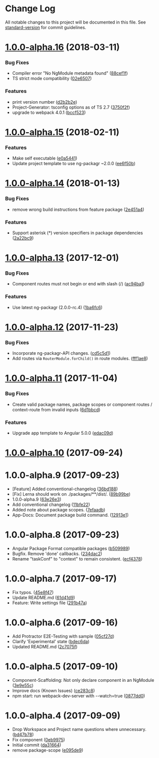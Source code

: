 # Change Log

All notable changes to this project will be documented in this file. See [standard-version](https://github.com/conventional-changelog/standard-version) for commit guidelines.

<a name="1.0.0-alpha.16"></a>
# [1.0.0-alpha.16](https://github.com/about-code/ng-mono/compare/v1.0.0-alpha.15...v1.0.0-alpha.16) (2018-03-11)


### Bug Fixes

* Compiler error "No NgModule metadata found" ([88cef1f](https://github.com/about-code/ng-mono/commit/88cef1f))
* TS strict mode compatibility ([02e6507](https://github.com/about-code/ng-mono/commit/02e6507))


### Features

* print version number ([d2b2b2e](https://github.com/about-code/ng-mono/commit/d2b2b2e))
* Project-Generator: tsconfig options as of TS 2.7 ([3750f2f](https://github.com/about-code/ng-mono/commit/3750f2f))
* upgrade to webpack 4.0.1 ([bccf523](https://github.com/about-code/ng-mono/commit/bccf523))



<a name="1.0.0-alpha.15"></a>
# [1.0.0-alpha.15](https://github.com/about-code/ng-mono/compare/v1.0.0-alpha.14...v1.0.0-alpha.15) (2018-02-11)


### Features

* Make self executable ([e0a5441](https://github.com/about-code/ng-mono/commit/e0a5441))
* Update project template to use ng-packagr ~2.0.0 ([ee6f50b](https://github.com/about-code/ng-mono/commit/ee6f50b))



<a name="1.0.0-alpha.14"></a>
# [1.0.0-alpha.14](https://github.com/about-code/ng-mono/compare/v1.0.0-alpha.13...v1.0.0-alpha.14) (2018-01-13)


### Bug Fixes

* remove wrong build instructions from feature package ([2e451a4](https://github.com/about-code/ng-mono/commit/2e451a4))


### Features

* Support asterisk (*) version specifiers in package dependencies ([2a22bc9](https://github.com/about-code/ng-mono/commit/2a22bc9))



<a name="1.0.0-alpha.13"></a>
# [1.0.0-alpha.13](https://github.com/about-code/ng-mono/compare/v1.0.0-alpha.12...v1.0.0-alpha.13) (2017-12-01)


### Bug Fixes

* Component routes must not begin or end with slash (/) ([ac94ba1](https://github.com/about-code/ng-mono/commit/ac94ba1))


### Features

* Use latest ng-packagr (2.0.0-rc.4) ([1ba6fc6](https://github.com/about-code/ng-mono/commit/1ba6fc6))



<a name="1.0.0-alpha.12"></a>
# [1.0.0-alpha.12](https://github.com/about-code/ng-mono/compare/v1.0.0-alpha.11...v1.0.0-alpha.12) (2017-11-23)

### Bug Fixes

* Incorporate ng-packagr-API changes. ([cd5c5d1](https://github.com/about-code/ng-mono/commit/cd5c5d1))
* Add routes via `RouterModule.forChild()` in route modules. ([fff1ae8](https://github.com/about-code/ng-mono/commit/fff1ae8))

<a name="1.0.0-alpha.11"></a>
# [1.0.0-alpha.11](https://github.com/about-code/ng-mono/compare/v1.0.0-alpha.10...v1.0.0-alpha.11) (2017-11-04)


### Bug Fixes

* Create valid package names, package scopes or component routes / context-route from invalid inputs ([6d1bbcd](https://github.com/about-code/ng-mono/commit/6d1bbcd))


### Features

* Upgrade app template to Angular 5.0.0 ([edac09d](https://github.com/about-code/ng-mono/commit/edac09d))



<a name="1.0.0-alpha.10"></a>
# [1.0.0-alpha.10](https://github.com/about-code/ng-mono/compare/v1.0.0-alpha.9...v1.0.0-alpha.10) (2017-09-24)



<a name="1.0.0-alpha.9"></a>
# 1.0.0-alpha.9 (2017-09-23)

* [Feature] Added conventional-changelog ([36bd188](https://github.com/about-code/ng-mono/commit/36bd188))
* [Fix] Lerna should work on ./packages/**/dist/. ([89b99be](https://github.com/about-code/ng-mono/commit/89b99be))
* 1.0.0-alpha.9 ([63e26e3](https://github.com/about-code/ng-mono/commit/63e26e3))
* Add conventional changelog ([11bfe22](https://github.com/about-code/ng-mono/commit/11bfe22))
* Added note about package scopes. ([7efaadb](https://github.com/about-code/ng-mono/commit/7efaadb))
* App-Docs: Document package build command. ([12913e1](https://github.com/about-code/ng-mono/commit/12913e1))



<a name="1.0.0-alpha.8"></a>
# 1.0.0-alpha.8 (2017-09-23)

* Angular Package Format compatible packages ([b509989](https://github.com/about-code/ng-mono/commit/b509989))
* Bugfix. Remove 'done' callbacks. ([234dac2](https://github.com/about-code/ng-mono/commit/234dac2))
* Rename "taskConf" to "context" to remain consistent. ([ecf4378](https://github.com/about-code/ng-mono/commit/ecf4378))



<a name="1.0.0-alpha.7"></a>
# 1.0.0-alpha.7 (2017-09-17)

* Fix typos. ([45e8f47](https://github.com/about-code/ng-mono/commit/45e8f47))
* Update README.md ([61d41d9](https://github.com/about-code/ng-mono/commit/61d41d9))
* Feature: Write settings file ([291b47a](https://github.com/about-code/ng-mono/commit/291b47a))



<a name="1.0.0-alpha.6"></a>
# 1.0.0-alpha.6 (2017-09-16)

* Add Protractor E2E-Testing with sample ([05cf27d](https://github.com/about-code/ng-mono/commit/05cf27d))
* Clarify 'Experimental' state ([bdec6da](https://github.com/about-code/ng-mono/commit/bdec6da))
* Updated README.md ([2c7075f](https://github.com/about-code/ng-mono/commit/2c7075f))



<a name="1.0.0-alpha.5"></a>
# 1.0.0-alpha.5 (2017-09-10)

* Component-Scaffolding: Not only declare component in an NgModule ([3e9e55c](https://github.com/about-code/ng-mono/commit/3e9e55c))
* Improve docs (Known Issues) ([ce283c8](https://github.com/about-code/ng-mono/commit/ce283c8))
* npm start: run webpack-dev-server with --watch=true ([0877dd0](https://github.com/about-code/ng-mono/commit/0877dd0))



<a name="1.0.0-alpha.4"></a>
# 1.0.0-alpha.4 (2017-09-09)

* Drop Workspace and Project name questions where unnecessary. ([bd47b78](https://github.com/about-code/ng-mono/commit/bd47b78))
* Fix component ([0eb9975](https://github.com/about-code/ng-mono/commit/0eb9975))
* Initial commit ([da31664](https://github.com/about-code/ng-mono/commit/da31664))
* remove package-scope ([e095de9](https://github.com/about-code/ng-mono/commit/e095de9))

